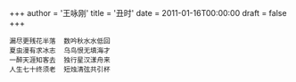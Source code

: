 +++
author = '王咏刚'
title = '丑时'
date = 2011-01-16T00:00:00
draft = false
+++

<div class="poem">

```
漏尽更残花半落  数吟秋水水低回
夏虫漫有求冰志  乌鸟恨无填海才
一醉天涯知客去  独行星汉漾舟来
人生七十终须老  短烛清弦共引杯
```

</div>
